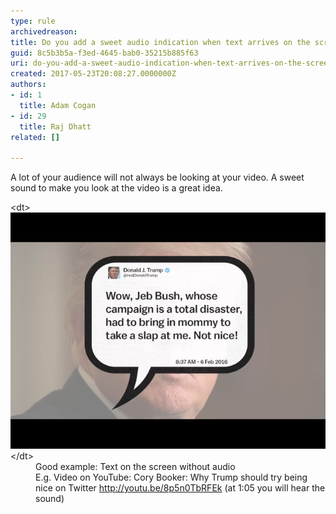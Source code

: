 ```yaml
---
type: rule
archivedreason: 
title: Do you add a sweet audio indication when text arrives on the screen?
guid: 8c5b3b5a-f3ed-4645-bab0-35215b885f63
uri: do-you-add-a-sweet-audio-indication-when-text-arrives-on-the-screen
created: 2017-05-23T20:08:27.0000000Z
authors:
- id: 1
  title: Adam Cogan
- id: 29
  title: Raj Dhatt
related: []

---
```


A lot of your audience will not always be looking at your video. A sweet sound to make you look at the video is a great idea.

<!--endintro-->
<dl class="goodImage">&lt;dt&gt; 
      <img src="video-trump-sound.png" alt="video-trump-sound.png">&lt;/dt&gt;<dd>Good example: Text on the screen without audio 
      <br>E.g. Video on YouTube: Cory Booker: Why Trump should try being nice on Twitter <a href="http://youtu.be/8p5n0TbRFEk">http://youtu.be/8p5n0TbRFEk</a> (at 1:05 you will hear the sound)<br></dd>  </dl>
